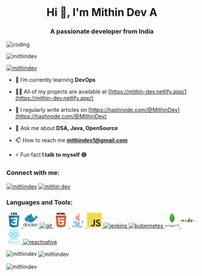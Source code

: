 

<h1 align="center">Hi 👋, I'm Mithin  Dev A</h1>
<h3 align="center">A passionate developer from India</h3>

<img aign="right" alt="coding" width="400" src="https://camo.githubusercontent.com/cae12fddd9d6982901d82580bdf321d81fb299141098ca1c2d4891870827bf17/68747470733a2f2f6d69726f2e6d656469756d2e636f6d2f6d61782f313336302f302a37513379765349765f7430696f4a2d5a2e676966">

<p align="left"> <img src="https://komarev.com/ghpvc/?username=mithindev&label=Profile%20views&color=0e75b6&style=flat" alt="mithindev" /> </p>

<p align="left"> <a href="https://twitter.com/mithindev" target="blank"><img src="https://img.shields.io/twitter/follow/mithindev?logo=twitter&style=for-the-badge" alt="mithindev" /></a> </p>

- 🌱 I’m currently learning **DevOps**

- 👨‍💻 All of my projects are available at [https://mithin-dev.netlify.app/](https://mithin-dev.netlify.app/)

- 📝 I regularly write articles on [https://hashnode.com/@MithinDev](https://hashnode.com/@MithinDev)

- 💬 Ask me about **DSA, Java, OpenSource**

- 📫 How to reach me **mithindev1@gmail.com**

- ⚡ Fun fact **I talk to myself 😅**

<h3 align="left">Connect with me:</h3>
<p align="left">
<a href="https://twitter.com/mithindev" target="blank"><img align="center" src="https://raw.githubusercontent.com/rahuldkjain/github-profile-readme-generator/master/src/images/icons/Social/twitter.svg" alt="mithindev" height="30" width="40" /></a>
<a href="https://linkedin.com/in/mithin dev" target="blank"><img align="center" src="https://raw.githubusercontent.com/rahuldkjain/github-profile-readme-generator/master/src/images/icons/Social/linked-in-alt.svg" alt="mithin dev" height="30" width="40" /></a>
</p>

<h3 align="left">Languages and Tools:</h3>
<p align="left"> <a href="https://www.w3schools.com/css/" target="_blank" rel="noreferrer"> <img src="https://raw.githubusercontent.com/devicons/devicon/master/icons/css3/css3-original-wordmark.svg" alt="css3" width="40" height="40"/> </a> <a href="https://www.docker.com/" target="_blank" rel="noreferrer"> <img src="https://raw.githubusercontent.com/devicons/devicon/master/icons/docker/docker-original-wordmark.svg" alt="docker" width="40" height="40"/> </a> <a href="https://git-scm.com/" target="_blank" rel="noreferrer"> <img src="https://www.vectorlogo.zone/logos/git-scm/git-scm-icon.svg" alt="git" width="40" height="40"/> </a> <a href="https://www.w3.org/html/" target="_blank" rel="noreferrer"> <img src="https://raw.githubusercontent.com/devicons/devicon/master/icons/html5/html5-original-wordmark.svg" alt="html5" width="40" height="40"/> </a> <a href="https://www.java.com" target="_blank" rel="noreferrer"> <img src="https://raw.githubusercontent.com/devicons/devicon/master/icons/java/java-original.svg" alt="java" width="40" height="40"/> </a> <a href="https://developer.mozilla.org/en-US/docs/Web/JavaScript" target="_blank" rel="noreferrer"> <img src="https://raw.githubusercontent.com/devicons/devicon/master/icons/javascript/javascript-original.svg" alt="javascript" width="40" height="40"/> </a> <a href="https://www.jenkins.io" target="_blank" rel="noreferrer"> <img src="https://www.vectorlogo.zone/logos/jenkins/jenkins-icon.svg" alt="jenkins" width="40" height="40"/> </a> <a href="https://kubernetes.io" target="_blank" rel="noreferrer"> <img src="https://www.vectorlogo.zone/logos/kubernetes/kubernetes-icon.svg" alt="kubernetes" width="40" height="40"/> </a> <a href="https://www.mongodb.com/" target="_blank" rel="noreferrer"> <img src="https://raw.githubusercontent.com/devicons/devicon/master/icons/mongodb/mongodb-original-wordmark.svg" alt="mongodb" width="40" height="40"/> </a> <a href="https://nodejs.org" target="_blank" rel="noreferrer"> <img src="https://raw.githubusercontent.com/devicons/devicon/master/icons/nodejs/nodejs-original-wordmark.svg" alt="nodejs" width="40" height="40"/> </a> <a href="https://reactjs.org/" target="_blank" rel="noreferrer"> <img src="https://raw.githubusercontent.com/devicons/devicon/master/icons/react/react-original-wordmark.svg" alt="react" width="40" height="40"/> </a> <a href="https://reactnative.dev/" target="_blank" rel="noreferrer"> <img src="https://reactnative.dev/img/header_logo.svg" alt="reactnative" width="40" height="40"/> </a> </p>

<p><img align="left" src="https://github-readme-stats.vercel.app/api/top-langs?username=mithindev&show_icons=true&locale=en&layout=compact" alt="mithindev" /></p>

<p>&nbsp;<img align="center" src="https://github-readme-stats.vercel.app/api?username=mithindev&show_icons=true&locale=en" alt="mithindev" /></p>

<p><img align="center" src="https://github-readme-streak-stats.herokuapp.com/?user=mithindev&" alt="mithindev" /></p>
